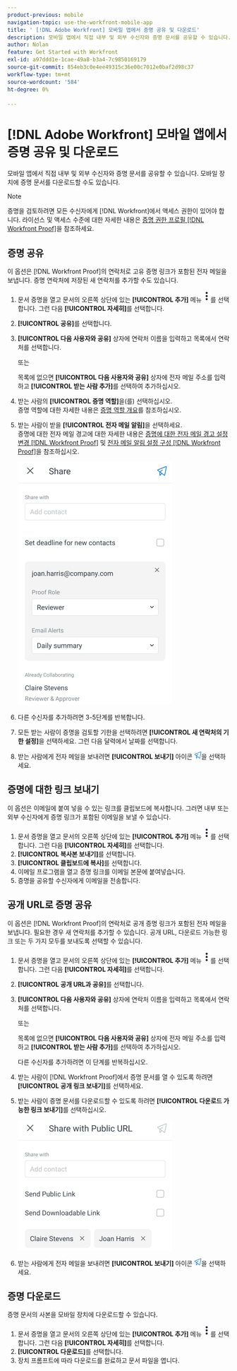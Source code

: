 ```yaml
---
product-previous: mobile
navigation-topic: use-the-workfront-mobile-app
title: ' [!DNL Adobe Workfront] 모바일 앱에서 증명 공유 및 다운로드'
description: 모바일 앱에서 직접 내부 및 외부 수신자와 증명 문서를 공유할 수 있습니다. 모바일 장치에 증명 문서를 다운로드할 수도 있습니다.
author: Nolan
feature: Get Started with Workfront
exl-id: a97ddd1e-1cae-49a8-b3a4-7c9850169179
source-git-commit: 854eb3c0e4ee49315c36e00c7012e0baf2d98c37
workflow-type: tm+mt
source-wordcount: '584'
ht-degree: 0%

---
```


# [!DNL Adobe Workfront] 모바일 앱에서 증명 공유 및 다운로드

모바일 앱에서 직접 내부 및 외부 수신자와 증명 문서를 공유할 수 있습니다. 모바일 장치에 증명 문서를 다운로드할 수도 있습니다.

>[!NOTE]
>
>증명을 검토하려면 모든 수신자에게 [!DNL Workfront]에서 액세스 권한이 있어야 합니다. 라이선스 및 액세스 수준에 대한 자세한 내용은 [증명 권한 프로필 [!DNL Workfront Proof]](../../../workfront-proof/wp-acct-admin/account-settings/proof-perm-profiles-in-wp.md)을 참조하세요.

## 증명 공유

이 옵션은 [!DNL Workfront Proof]의 연락처로 고유 증명 링크가 포함된 전자 메일을 보냅니다. 증명 연락처에 저장된 새 연락처를 추가할 수도 있습니다.

1. 문서 증명을 열고 문서의 오른쪽 상단에 있는 **[!UICONTROL 추가]** 메뉴 ![추가 메뉴](assets/mobile-verticalmoremenu-20x33.png)를 선택합니다. 그런 다음 **[!UICONTROL 자세히]**&#x200B;를 선택합니다.
1. **[!UICONTROL 공유]**&#x200B;를 선택합니다.
1. **[!UICONTROL 다음 사용자와 공유]** 상자에 연락처 이름을 입력하고 목록에서 연락처를 선택합니다.

   또는

   목록에 없으면 **[!UICONTROL 다음 사용자와 공유]** 상자에 전자 메일 주소를 입력하고 **[!UICONTROL 받는 사람 추가]**&#x200B;를 선택하여 추가하십시오.

1. 받는 사람의 **[!UICONTROL 증명 역할]**&#x200B;을(를) 선택하십시오.\
   증명 역할에 대한 자세한 내용은 [증명 역할 개요](../../../review-and-approve-work/proofing/proofing-overview/proof-roles.md)를 참조하십시오.
1. 받는 사람이 받을 **[!UICONTROL 전자 메일 알림]**&#x200B;을 선택하세요.\
   증명에 대한 전자 메일 경고에 대한 자세한 내용은 [증명에 대한 전자 메일 경고 설정 변경 [!DNL Workfront Proof]](../../../workfront-proof/wp-emailsntfctns/email-alerts/change-email-alert-settings-wp.md) 및 [전자 메일 알림 설정 구성 [!DNL Workfront Proof]](../../../workfront-proof/wp-emailsntfctns/email-alerts/config-email-notification-settings-wp.md)을 참조하십시오.

   ![화면 공유](assets/mobile-shareproof-350x551.png)

1. 다른 수신자를 추가하려면 3-5단계를 반복합니다.
1. 모든 받는 사람이 증명을 검토할 기한을 선택하려면 **[!UICONTROL 새 연락처의 기한 설정]**&#x200B;을 선택하세요. 그런 다음 달력에서 날짜를 선택합니다.
1. 받는 사람에게 전자 메일을 보내려면 **[!UICONTROL 보내기]** 아이콘 ![보내기 아이콘](assets/mobile-send-icon-25x26.png)을 선택하세요.

## 증명에 대한 링크 보내기

이 옵션은 이메일에 붙여 넣을 수 있는 링크를 클립보드에 복사합니다. 그러면 내부 또는 외부 수신자에게 증명 링크가 포함된 이메일을 보낼 수 있습니다.

1. 문서 증명을 열고 문서의 오른쪽 상단에 있는 **[!UICONTROL 추가]** 메뉴 ![추가 메뉴](assets/mobile-verticalmoremenu-20x33.png)를 선택합니다. 그런 다음 **[!UICONTROL 자세히]**&#x200B;를 선택합니다.
1. **[!UICONTROL 복사본 보내기]**&#x200B;를 선택합니다.
1. **[!UICONTROL 클립보드에 복사]**&#x200B;를 선택합니다.
1. 이메일 프로그램을 열고 증명 링크를 이메일 본문에 붙여넣습니다.
1. 증명을 공유할 수신자에게 이메일을 전송합니다.

## 공개 URL로 증명 공유

이 옵션은 [!DNL Workfront Proof]의 연락처로 공개 증명 링크가 포함된 전자 메일을 보냅니다. 필요한 경우 새 연락처를 추가할 수 있습니다. 공개 URL, 다운로드 가능한 링크 또는 두 가지 모두를 보내도록 선택할 수 있습니다.

1. 문서 증명을 열고 문서의 오른쪽 상단에 있는 **[!UICONTROL 추가]** 메뉴 ![추가 메뉴](assets/mobile-verticalmoremenu-20x33.png)를 선택합니다. 그런 다음 **[!UICONTROL 자세히]**&#x200B;를 선택합니다.
1. **[!UICONTROL 공개 URL과 공유]**&#x200B;를 선택합니다.
1. **[!UICONTROL 다음 사용자와 공유]** 상자에 연락처 이름을 입력하고 목록에서 연락처를 선택합니다.

   또는

   목록에 없으면 **[!UICONTROL 다음 사용자와 공유]** 상자에 전자 메일 주소를 입력하고 **[!UICONTROL 받는 사람 추가]**&#x200B;를 선택하여 추가하십시오.

   다른 수신자를 추가하려면 이 단계를 반복하십시오.

1. 받는 사람이 [!DNL Workfront Proof]에서 증명 문서를 열 수 있도록 하려면 **[!UICONTROL 공개 링크 보내기]**&#x200B;를 선택하세요.
1. 받는 사람이 증명 문서를 다운로드할 수 있도록 하려면 **[!UICONTROL 다운로드 가능한 링크 보내기]**&#x200B;를 선택하십시오.

   ![[!UICONTROL 공개 URL로 공유]](assets/mobile-sharepublicurl-proof-350x296.png)

1. 받는 사람에게 전자 메일을 보내려면 **[!UICONTROL 보내기]** 아이콘 ![보내기 아이콘](assets/mobile-send-icon-25x26.png)을 선택하세요.

## 증명 다운로드

증명 문서의 사본을 모바일 장치에 다운로드할 수 있습니다.

1. 문서 증명을 열고 문서의 오른쪽 상단에 있는 **[!UICONTROL 추가]** 메뉴 ![추가 메뉴](assets/mobile-verticalmoremenu-20x33.png)를 선택합니다. 그런 다음 **[!UICONTROL 자세히]**&#x200B;를 선택합니다.
1. **[!UICONTROL 다운로드]**&#x200B;를 선택합니다.
1. 장치 프롬프트에 따라 다운로드를 완료하고 문서 파일을 엽니다.

